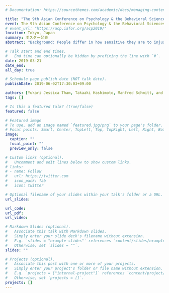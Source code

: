 ```yaml
---
# Documentation: https://sourcethemes.com/academic/docs/managing-content/

title: "The 9th Asian Conference on Psychology & the Behavioral Sciences"
event: The 9th Asian Conference on Psychology & the Behavioral Sciences
# event_url: "https://acp.iafor.org/acp2019/"
location: Tokyo, Japan
summary: ポスター発表
abstract: "Background: People differ in how sensitive they are to injustice. It can be measured by the Justice Sensitivity Inventory (JSI; Schmitt et al., 2010) by being divided into four components: Sensitivity to becoming a victim of injustice, sensitivity to observing injustice, sensitivity to passively benefiting from injustice, and sensitivity to actively committing injustice. Each sensitivity has different effects on various aspects of human behavior (e.g., prosocial behavior, antisocial behavior, and happiness). JSI is available in German, English, Chinese and more other languages, but not in Japanese. Purpose: This study (n=265) aimed to develop a Japanese version of JSI and to examine the validity and reliability of it. Results: The reliability of the subscales was high enough (α=.86, .90, .86, .88, respectively). The validity of the subscales was examined by calculating the correlation coefficients with the predicted related variables, such as five personality factors and Belief in Just World, and it was confirmed to be high. Conclusion: The Japanese version of JSI was confirmed to be valid and reliable. This would provide a scaffolding for studies on human behavior related to justice sensitivity in Japan. In addition, given the variety of languages available for JSI, this would allow us to conduct a cross-cultural analysis of justice sensitivity with Japanese people."

# Talk start and end times.
#   End time can optionally be hidden by prefixing the line with `#`.
date: 2019-03-21
date_end:
all_day: true

# Schedule page publish date (NOT talk date).
publishDate: 2019-06-02T17:30:03+09:00

authors: [Yukari Jessica Tham, Takaaki Hashimoto, Manfred Schmitt, and Kaori Karasawa]
tags: []

# Is this a featured talk? (true/false)
featured: false

# Featured image
# To use, add an image named `featured.jpg/png` to your page's folder. 
# Focal points: Smart, Center, TopLeft, Top, TopRight, Left, Right, BottomLeft, Bottom, BottomRight.
image:
  caption: ""
  focal_point: ""
  preview_only: false

# Custom links (optional).
#   Uncomment and edit lines below to show custom links.
# links:
# - name: Follow
#   url: https://twitter.com
#   icon_pack: fab
#   icon: twitter

# Optional filename of your slides within your talk's folder or a URL.
url_slides:

url_code:
url_pdf:
url_video:

# Markdown Slides (optional).
#   Associate this talk with Markdown slides.
#   Simply enter your slide deck's filename without extension.
#   E.g. `slides = "example-slides"` references `content/slides/example-slides.md`.
#   Otherwise, set `slides = ""`.
slides: ""

# Projects (optional).
#   Associate this post with one or more of your projects.
#   Simply enter your project's folder or file name without extension.
#   E.g. `projects = ["internal-project"]` references `content/project/deep-learning/index.md`.
#   Otherwise, set `projects = []`.
projects: []
---
```

